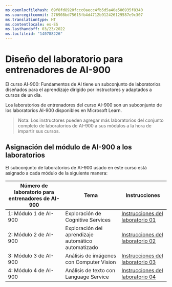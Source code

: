```yaml
---
ms.openlocfilehash: 69f8fd8920fccc0aecc4fb5d5a40e506935f8340
ms.sourcegitcommit: 276908bd75615fb4d4712b912426129587e9c307
ms.translationtype: HT
ms.contentlocale: es-ES
ms.lasthandoff: 03/23/2022
ms.locfileid: "140788226"
---
```

# <a name="ai-900-trainer-lab-mapping"></a>Diseño del laboratorio para entrenadores de AI-900

El curso AI-900: Fundamentos de AI tiene un subconjunto de laboratorios diseñados para el aprendizaje dirigido por instructores y adaptados a cursos de un día.

Los laboratorios de entrenadores del curso AI-900 son un subconjunto de los laboratorios AI-900 disponibles en Microsoft Learn.

> Nota: Los instructores pueden agregar más laboratorios del conjunto completo de laboratorios de AI-900 a sus módulos a la hora de impartir sus cursos.

## <a name="ai-900-module-mapping-to-labs"></a>Asignación del módulo de AI-900 a los laboratorios

El subconjunto de laboratorios de AI-900 usado en este curso está asignado a cada módulo de la siguiente manera: 

| Número de laboratorio para entrenadores de AI-900 | Tema | Instrucciones |
| --- | --- | --- |
| 1: Módulo 1 de AI-900 | Exploración de Cognitive Services | [Instrucciones del laboratorio 01](https://aka.ms/ai900-module-01) |
| 2: Módulo 2 de AI-900 | Exploración del aprendizaje automático automatizado | [Instrucciones del laboratorio 02](https://aka.ms/ai900-module-02) |
| 3: Módulo 3 de AI-900 | Análisis de imágenes con Computer Vision  | [Instrucciones del laboratorio 03](https://aka.ms/ai900-module-03) |
| 4: Módulo 4 de AI-900 | Análisis de texto con Language Service | [Instrucciones del laboratorio 04](https://aka.ms/ai900-module-04) |


